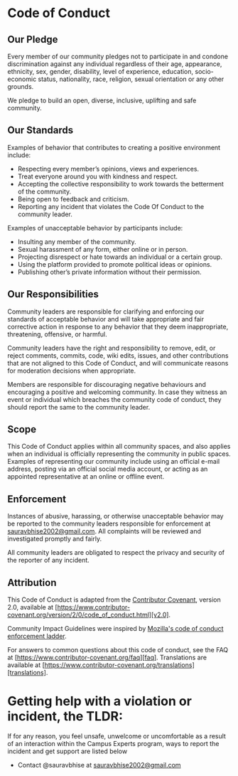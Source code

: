 # Code of Conduct

## Our Pledge

Every member of our community pledges not to participate in and condone discrimination against any individual regardless of their age, appearance, ethnicity, sex, gender, disability, level of experience, education, socio-economic status, nationality, race, religion, sexual orientation or any other grounds.

We pledge to build an open, diverse, inclusive, uplifting and safe community.

## Our Standards

Examples of behavior that contributes to creating a positive environment
include:

- Respecting every member’s opinions, views and experiences.
- Treat everyone around you with kindness and respect.
- Accepting the collective responsibility to work towards the betterment of the community.
- Being open to feedback and criticism.
- Reporting any incident that violates the Code Of Conduct to the community leader.

Examples of unacceptable behavior by participants include:

- Insulting any member of the community.
- Sexual harassment of any form, either online or in person.
- Projecting disrespect or hate towards an individual or a certain group.
- Using the platform provided to promote political ideas or opinions.
- Publishing other’s private information without their permission.

## Our Responsibilities

Community leaders are responsible for clarifying and enforcing our standards of
acceptable behavior and will take appropriate and fair corrective action in
response to any behavior that they deem inappropriate, threatening, offensive,
or harmful.

Community leaders have the right and responsibility to remove, edit, or reject
comments, commits, code, wiki edits, issues, and other contributions that are
not aligned to this Code of Conduct, and will communicate reasons for moderation
decisions when appropriate.

Members are responsible for discouraging negative behaviours and encouraging a positive and welcoming community. In case they witness an event or individual which breaches the community code of conduct, they should report the same to the community leader.

## Scope

This Code of Conduct applies within all community spaces, and also applies when
an individual is officially representing the community in public spaces.
Examples of representing our community include using an official e-mail address,
posting via an official social media account, or acting as an appointed
representative at an online or offline event.

## Enforcement

Instances of abusive, harassing, or otherwise unacceptable behavior may be
reported to the community leaders responsible for enforcement at
sauravbhise2002@gmail.com.
All complaints will be reviewed and investigated promptly and fairly.

All community leaders are obligated to respect the privacy and security of the
reporter of any incident.

## Attribution

This Code of Conduct is adapted from the [Contributor Covenant][homepage],
version 2.0, available at
[https://www.contributor-covenant.org/version/2/0/code_of_conduct.html][v2.0].

Community Impact Guidelines were inspired by
[Mozilla's code of conduct enforcement ladder][mozilla coc].

For answers to common questions about this code of conduct, see the FAQ at
[https://www.contributor-covenant.org/faq][faq]. Translations are available
at [https://www.contributor-covenant.org/translations][translations].

[homepage]: https://www.contributor-covenant.org
[v2.0]: https://www.contributor-covenant.org/version/2/0/code_of_conduct.html
[mozilla coc]: https://github.com/mozilla/diversity
[faq]: https://www.contributor-covenant.org/faq
[translations]: https://www.contributor-covenant.org/translations

# Getting help with a violation or incident, the TLDR:

If for any reason, you feel unsafe, unwelcome or uncomfortable as a result of an interaction within the Campus Experts program, ways to report the incident and get support are listed below

- Contact @sauravbhise at sauravbhise2002@gmail.com
